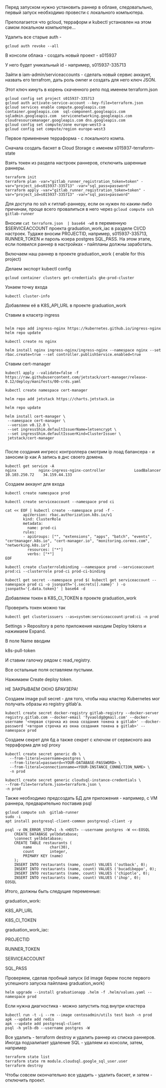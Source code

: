 Перед запуском нужно установить раннер в облаке, следоватьльно, первый запуск необходимо провести с локального компьютера.

Преполагается что gcloud, терраформ и kubectl установлен на этом самом локальном компьютере...

Удалить все старые auth - 

```gcloud auth revoke --all```

В консоли облака - создать новый проект - s015937 

У него будет уникальный id - например, s015937-335713

Зайти в iam-admin/serviceaccounts - сделать новый сервис аккаунт, назвать его terrafrom, дать роль owner и создать для него ключ JSON.

Этот ключ кинуть в корень скаченного репо под именем terraform.json

```
gcloud config set project s015937-335713
gcloud auth activate-service-account --key-file=terraform.json
gcloud services enable compute.googleapis.com  container.googleapis.com  sql-component.googleapis.com sqladmin.googleapis.com  servicenetworking.googleapis.com cloudresourcemanager.googleapis.com dns.googleapis.com
gcloud config set compute/zone europe-west3-a
gcloud config set compute/region europe-west3

```

Первое применение терраформа - с локального компа.

Сначала создать баскет в Cloud Storage с именем s015937-terraform-state

Взять токен из раздела настроек раннеров, отключить шаренные раннеры.

```
terraform init
terraform plan -var="gitlab_runner_registration_token=token" -var="project_id=s015937-335713" -var="sql_pass=password"
terraform apply -var="gitlab_runner_registration_token=token" -var="project_id=s015937-335713" -var="sql_pass=password"
```

Для доступа по ssh к гитлаб-раннеру, если он нужен по каким-либо причинам, проще всего провалиться в него через ```gcloud compute ssh  gitlab-runner```

Вносим ```cat terraform.json  | base64 -w0``` в переменную $SERVICEACCOUNT проекта graduation_work_iac в разделе CI/CD настроек. Тудаже вносим PROJECTID, например, s015937-335713, RUNNER_TOKEN и пароль юзера postgres SQL_PASS. На этом этапе, если появился раннер в настройках - пайпланы должны заработать.

Включаем наш раннер в проекте graduation_work ( enable for this project)

Делаем экспорт kubectl config

```gcloud container clusters get-credentials gke-prod-cluster```

Узнаем точку входа

```kubectl cluster-info```

Добавляем её в K8S_API_URL в проекте graduation_work

Ставим в класетр ingress

```

helm repo add ingress-nginx https://kubernetes.github.io/ingress-nginx
helm repo update

kubectl create ns nginx

helm install nginx ingress-nginx/ingress-nginx --namespace nginx --set rbac.create=true --set controller.publishService.enabled=true

```

Ставим cert-manager

```
kubectl apply --validate=false -f https://raw.githubusercontent.com/jetstack/cert-manager/release-0.12/deploy/manifests/00-crds.yaml

kubectl create namespace cert-manager

helm repo add jetstack https://charts.jetstack.io

helm repo update

helm install cert-manager \
 --namespace cert-manager \
 --version v0.12.0 \
 --set ingressShim.defaultIssuerName=letsencrypt \
 --set ingressShim.defaultIssuerKind=ClusterIssuer \
 jetstack/cert-manager


```

После создания ингресс контроллера смотрим ip лоад балансера - и заносим ip как А запись в днс своего домена.
```
kubectl get service -A
nginx          nginx-ingress-nginx-controller             LoadBalancer   10.103.250.72    34.159.44.133
```

Создаем аккаунт для входа
```
kubectl create namespace prod

kubectl create serviceaccount --namespace prod ci

cat << EOF | kubectl create --namespace prod -f -
        apiVersion: rbac.authorization.k8s.io/v1
        kind: ClusterRole
        metadata:
          name: prod-ci
        rules:
        - apiGroups: ["", "extensions", "apps", "batch", "events", "certmanager.k8s.io", "cert-manager.io", "monitoring.coreos.com", "networking.k8s.io"]
          resources: ["*"]
          verbs: ["*"]
EOF

kubectl create clusterrolebinding --namespace prod --serviceaccount prod:ci --clusterrole prod-ci prod-ci-binding

kubectl get secret --namespace prod $( kubectl get serviceaccount --namespace prod ci -o jsonpath='{.secrets[].name}' ) -o jsonpath='{.data.token}' | base64 -d

```
Добавляем токен в K8S_CI_TOKEN в проекте graduation_work

Проверить токен можно так

```
kubectl get clusterissuers --as=system:serviceaccount:prod:ci -n prod

```

Settings > Repository в репо приложения находим Deploy tokens и нажимаем Expand.

В поле Name вводим

k8s-pull-token

И ставим галочку рядом с read_registry.

Все остальные поля оставляем пустыми.

Нажимаем Create deploy token.

НЕ ЗАКРЫВАЕМ ОКНО БРАУЗЕРА!

Создаем image pull secret - для того, чтобы наш кластер Kubernetes мог получать образы из registry gitlab'а.

```
kubectl create secret docker-registry gitlab-registry --docker-server registry.gitlab.com --docker-email 'fyvaoldg@gmail.com' --docker-username '<первая строчка из окна создания токена в gitlab>' --docker-password '<вторая строчка из окна создания токена в gitlab>' --namespace prod
```
Создаем секрет для бд а также секрет с ключом от сервисного ака терраформа для sql proxy 

```
kubectl create secret generic db \
  --from-literal=username=postgres \
  --from-literal=password=<YOUR-DATABASE-PASSWORD> \
  --from-literal=connectionname=<YOUR-INSTANCE_CONNECTION_NAME> \
  -n prod

kubectl create secret generic cloudsql-instance-credentials \
--from-file=terraform.json=terraform.json \
-n prod

```

Также необходимо предсоздать БД для приложения - например, с VM раннера, предварительно поставив psql 

```
gcloud compute ssh  gitlab-runner
sudo -i
apt install postgresql-client-common postgresql-client -y

psql -v ON_ERROR_STOP=1 -h <HOST> --username postgres -W <<-EOSQL
    CREATE DATABASE yelbdatabase;
    \connect yelbdatabase;
	CREATE TABLE restaurants (
    	name        char(30),
    	count       integer,
    	PRIMARY KEY (name)
	);
	INSERT INTO restaurants (name, count) VALUES ('outback', 0);
	INSERT INTO restaurants (name, count) VALUES ('bucadibeppo', 0);
	INSERT INTO restaurants (name, count) VALUES ('chipotle', 0);
	INSERT INTO restaurants (name, count) VALUES ('ihop', 0);
EOSQL
```
Итого, должны быть следущие переменные:

graduation_work:

K8S_API_URL

K8S_CI_TOKEN

graduation_work_iac: 

PROJECTID

RUNNER_TOKEN

SERVICEACCOUNT

SQL_PASS

Проверяем, сделав пробный запуск (id image берем после первого успешного запуска пайплана graduation_work)

```
helm upgrade --install graduationapp .helm -f .helm/values.yaml --namespace prod

```
Если нужна диагностика - можно запустить под внутри кластера

```
kubectl run -t -i --rm --image centosadmin/utils test bash -n prod
apk --update add redis
apk --update add postgresql-client
psql -h yelb-db --username postgres -W

```

Все удалить - terraform destroy и удалить раннер из списка раннеров. Иногда подзалипает удаление SQL - удаляем из консоли, затем, например
```
terraform state list
terraform state rm module.cloudsql.google_sql_user.user
terraform destroy
```
 Чтобы совсем окончательно все удадить - удалить баскет, и затем - отключить проект.
